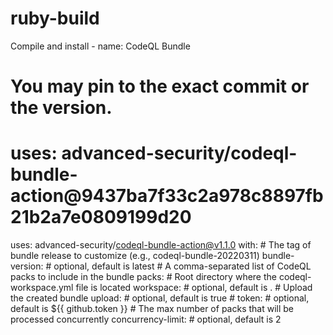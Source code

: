 # ruby-build
Compile and install - name: CodeQL Bundle
  # You may pin to the exact commit or the version.
  # uses: advanced-security/codeql-bundle-action@9437ba7f33c2a978c8897fb21b2a7e0809199d20
  uses: advanced-security/codeql-bundle-action@v1.1.0
  with:
    # The tag of bundle release to customize (e.g., codeql-bundle-20220311)
    bundle-version: # optional, default is latest
    # A comma-separated list of CodeQL packs to include in the bundle
    packs: 
    # Root directory where the codeql-workspace.yml file is located
    workspace: # optional, default is .
    # Upload the created bundle
    upload: # optional, default is true
    # 
    token: # optional, default is ${{ github.token }}
    # The max number of packs that will be processed concurrently
    concurrency-limit: # optional, default is 2
